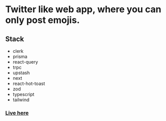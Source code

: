 #  Twitter like web app, where you can only post emojis.
## Stack
 - clerk
 - prisma
 - react-query
 - trpc
 - upstash
 - next
 - react-hot-toast
 - zod
 - typescript
 - tailwind

### [Live here](https://chirp-nine-lyart.vercel.app/)